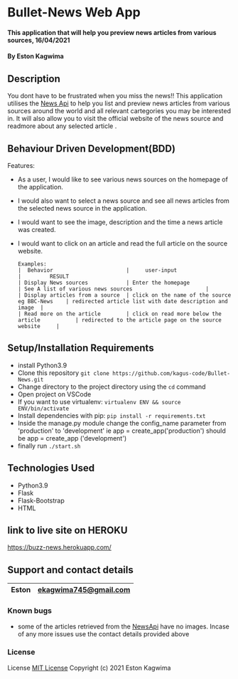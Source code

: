 # Bullet-News Web App

#### This application that will help you preview news articles from various sources, 16/04/2021

#### By **Eston Kagwima**

## Description
You dont have to be frustrated when you miss the news!! This application utilises the [News Api](https://newsapi.org/) to help you list and preview news articles from various sources around the world and all relevant cartegories you may be interested in. It will also allow you to visit the official website of the news source and readmore about any selected  article . 

## Behaviour Driven Development(BDD)

Features:
- As a user, I would like to see various news sources on the homepage of the application.
- I would also want to select a news source and see all news articles from the selected news source in the application.
- I would want to see the image, description and the time a news article was created.
- I would want to click on an article and read the full article on the source website.


      Examples:
      |  Behavior                       |     user-input                                 |         RESULT
      | Display News sources            | Enter the homepage                             | See A list of various news sources                       |
      | Display articles from a source  | click on the name of the source eg BBC-News    | redirected article list with date description and image  |
      | Read more on the article        | click on read more below the article           | redirected to the article page on the source website     |

## Setup/Installation Requirements
- install Python3.9
- Clone this repository `git clone https://github.com/kagus-code/Bullet-News.git`
- Change directory to the project directory using  the `cd` command
- Open project on VSCode
- If you want to use virtualenv: `virtualenv ENV && source ENV/bin/activate`
- Install dependencies with pip: `pip install -r requirements.txt`
- Inside the manage.py module change the config_name parameter from 'production' to 'development' ie app = create_app('production') should be app = create_app    ('development')
- finally run `./start.sh`


## Technologies Used

- Python3.9
- Flask
- Flask-Bootstrap
- HTML


## link to live site on  HEROKU

https://buzz-news.herokuapp.com/

## Support and contact details

| Eston | ekagwima745@gmail.com |
| ----- | --------------------- |


### Known bugs 
- some of the articles retrieved from the [NewsApi](https://newsapi.org/) have no images. Incase of any more issues use the contact details provided above

### License

License
[MIT License](https://choosealicense.com/licenses/mit/)
Copyright (c) 2021 Eston Kagwima